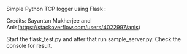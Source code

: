 Simple Python TCP logger using Flask :

Credits: Sayantan Mukherjee and Anis(https://stackoverflow.com/users/4022997/anis)

Start the flask_test.py and after that run sample_server.py. 
Check the console for result.

